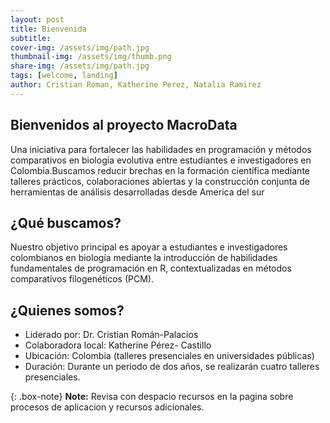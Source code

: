 ```yaml
---
layout: post
title: Bienvenida
subtitle:
cover-img: /assets/img/path.jpg
thumbnail-img: /assets/img/thumb.png
share-img: /assets/img/path.jpg
tags: [welcome, landing]
author: Cristian Roman, Katherine Perez, Natalia Ramirez
---
```


## Bienvenidos al proyecto MacroData

Una iniciativa para fortalecer las habilidades en programación y métodos comparativos en biología evolutiva entre estudiantes e investigadores en Colombia.Buscamos reducir brechas en la formación científica mediante talleres prácticos, colaboraciones abiertas y la construcción conjunta de herramientas de análisis desarrolladas desde America del sur

## ¿Qué buscamos?

Nuestro objetivo principal es apoyar a estudiantes e investigadores colombianos en biología mediante la introducción de habilidades fundamentales de programación en R, contextualizadas en métodos comparativos filogenéticos (PCM). 


## ¿Quienes somos?

-	Liderado por: Dr. Cristian Román-Palacios 
- Colaboradora local: Katherine Pérez- Castillo
-	Ubicación: Colombia (talleres presenciales en universidades públicas)
-	Duración: Durante un periodo de dos años, se realizarán cuatro talleres presenciales.

{: .box-note}
**Note:** Revisa con despacio recursos en la pagina sobre procesos de aplicacion y recursos adicionales.
